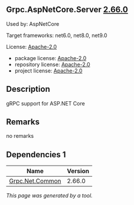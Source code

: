 Grpc.AspNetCore.Server [2.66.0](https://www.nuget.org/packages/Grpc.AspNetCore.Server/2.66.0)
--------------------

Used by: AspNetCore

Target frameworks: net6.0, net8.0, net9.0

License: [Apache-2.0](../../../../licenses/apache-2.0) 

- package license: [Apache-2.0](https://licenses.nuget.org/Apache-2.0) 
- repository license: [Apache-2.0](https://github.com/grpc/grpc-dotnet.git) 
- project license: [Apache-2.0](https://github.com/grpc/grpc-dotnet) 

Description
-----------
gRPC support for ASP.NET Core

Remarks
-----------
no remarks


Dependencies 1
-----------

|Name|Version|
|----------|:----|
|[Grpc.Net.Common](../../../../packages/nuget.org/grpc.net.common/2.66.0)|2.66.0|

*This page was generated by a tool.*